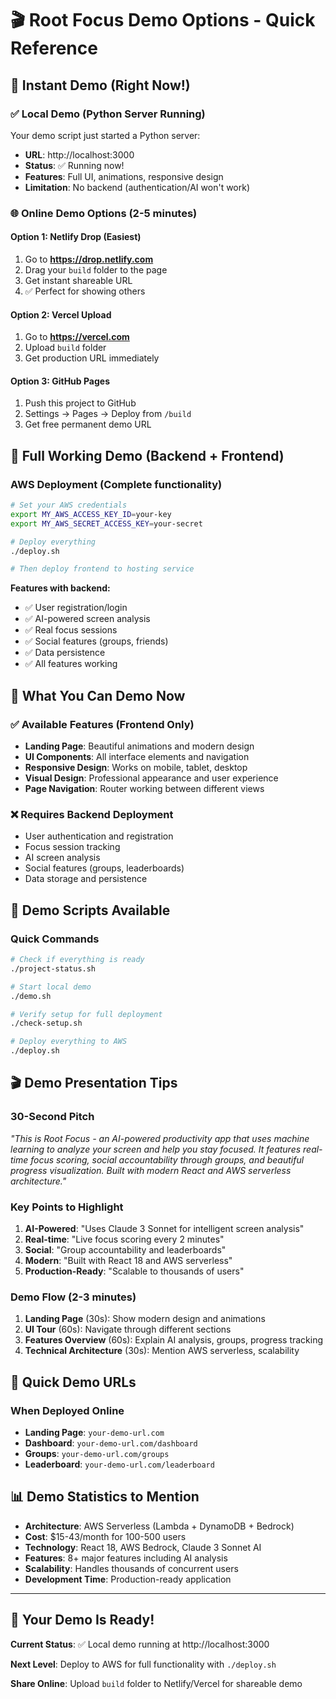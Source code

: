 # 🎬 Root Focus Demo Options - Quick Reference

## 🚀 Instant Demo (Right Now!)

### ✅ Local Demo (Python Server Running)
Your demo script just started a Python server:
- **URL**: http://localhost:3000
- **Status**: ✅ Running now!
- **Features**: Full UI, animations, responsive design
- **Limitation**: No backend (authentication/AI won't work)

### 🌐 Online Demo Options (2-5 minutes)

#### Option 1: Netlify Drop (Easiest)
1. Go to **https://drop.netlify.com**
2. Drag your `build` folder to the page
3. Get instant shareable URL
4. ✅ Perfect for showing others

#### Option 2: Vercel Upload
1. Go to **https://vercel.com**
2. Upload `build` folder
3. Get production URL immediately

#### Option 3: GitHub Pages
1. Push this project to GitHub
2. Settings → Pages → Deploy from `/build`
3. Get free permanent demo URL

## 🔋 Full Working Demo (Backend + Frontend)

### AWS Deployment (Complete functionality)
```bash
# Set your AWS credentials
export MY_AWS_ACCESS_KEY_ID=your-key
export MY_AWS_SECRET_ACCESS_KEY=your-secret

# Deploy everything
./deploy.sh

# Then deploy frontend to hosting service
```

**Features with backend:**
- ✅ User registration/login
- ✅ AI-powered screen analysis
- ✅ Real focus sessions
- ✅ Social features (groups, friends)
- ✅ Data persistence
- ✅ All features working

## 📱 What You Can Demo Now

### ✅ Available Features (Frontend Only)
- **Landing Page**: Beautiful animations and modern design
- **UI Components**: All interface elements and navigation
- **Responsive Design**: Works on mobile, tablet, desktop
- **Visual Design**: Professional appearance and user experience
- **Page Navigation**: Router working between different views

### ❌ Requires Backend Deployment
- User authentication and registration
- Focus session tracking
- AI screen analysis
- Social features (groups, leaderboards)
- Data storage and persistence

## 🎯 Demo Scripts Available

### Quick Commands
```bash
# Check if everything is ready
./project-status.sh

# Start local demo
./demo.sh

# Verify setup for full deployment
./check-setup.sh

# Deploy everything to AWS
./deploy.sh
```

## 🎬 Demo Presentation Tips

### 30-Second Pitch
*"This is Root Focus - an AI-powered productivity app that uses machine learning to analyze your screen and help you stay focused. It features real-time focus scoring, social accountability through groups, and beautiful progress visualization. Built with modern React and AWS serverless architecture."*

### Key Points to Highlight
1. **AI-Powered**: "Uses Claude 3 Sonnet for intelligent screen analysis"
2. **Real-time**: "Live focus scoring every 2 minutes"
3. **Social**: "Group accountability and leaderboards"
4. **Modern**: "Built with React 18 and AWS serverless"
5. **Production-Ready**: "Scalable to thousands of users"

### Demo Flow (2-3 minutes)
1. **Landing Page** (30s): Show modern design and animations
2. **UI Tour** (60s): Navigate through different sections
3. **Features Overview** (60s): Explain AI analysis, groups, progress tracking
4. **Technical Architecture** (30s): Mention AWS serverless, scalability

## 🔗 Quick Demo URLs

### When Deployed Online
- **Landing Page**: `your-demo-url.com`
- **Dashboard**: `your-demo-url.com/dashboard`
- **Groups**: `your-demo-url.com/groups`
- **Leaderboard**: `your-demo-url.com/leaderboard`

## 📊 Demo Statistics to Mention

- **Architecture**: AWS Serverless (Lambda + DynamoDB + Bedrock)
- **Cost**: $15-43/month for 100-500 users
- **Technology**: React 18, AWS Bedrock, Claude 3 Sonnet AI
- **Features**: 8+ major features including AI analysis
- **Scalability**: Handles thousands of concurrent users
- **Development Time**: Production-ready application

---

## 🎉 Your Demo Is Ready!

**Current Status**: ✅ Local demo running at http://localhost:3000

**Next Level**: Deploy to AWS for full functionality with `./deploy.sh`

**Share Online**: Upload `build` folder to Netlify/Vercel for shareable demo